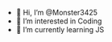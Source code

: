 - 👋 Hi, I’m @Monster3425
- 👀 I’m interested in Coding
- 🌱 I’m currently learning JS

<!---
Monster3425/Monster3425 is a ✨ special ✨ repository because its `README.md` (this file) appears on your GitHub profile.
You can click the Preview link to take a look at your changes.
--->

